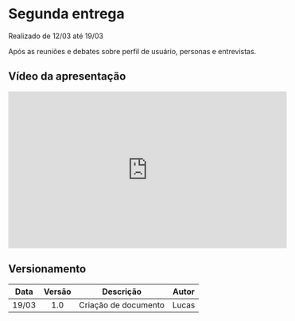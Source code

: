 # Segunda entrega

<p align="justify">Realizado de 12/03 até 19/03</p>
<p align="justify">Após as reuniões e debates sobre perfil de usuário, personas e entrevistas.</p>


## Vídeo da apresentação

<iframe width="560" height="315" src="https://www.youtube.com/watch?v=3Uec6gIxItQ" title="YouTube video player" frameborder="0" allow="accelerometer; autoplay; clipboard-write; encrypted-media; gyroscope; picture-in-picture" allowfullscreen></iframe>

<!-- ## Slides da apresentação

<object data="../../assets/apresentacao_1.pdf" type="application/pdf" width="700px" height="400px"> -->
<!-- <embed src="../../imagens/apresentacao_1.pdf">
        <p>This browser does not support PDFs. Please download the PDF to view it: <a href="../../assests/apresentacao_1.pdf">Download PDF</a>.</p>
    </embed> -->
</object>


## Versionamento

| Data |Versão| Descrição | Autor |
|:----:|:----:|:---------:|:-----:|
|19/03 | 1.0  | Criação de documento| Lucas|



